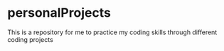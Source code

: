 # personalProjects
This is a repository for me to practice my coding skills through different coding projects
